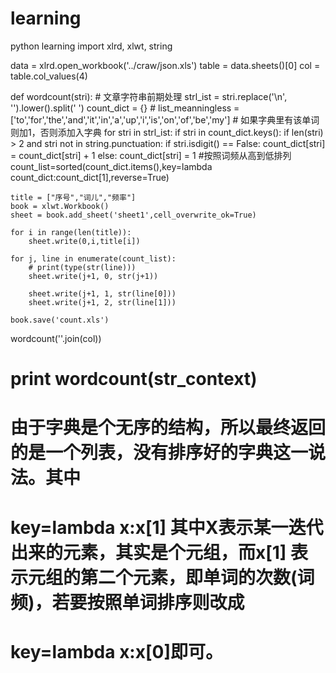# learning
python learning
import xlrd, xlwt, string

data = xlrd.open_workbook('../craw/json.xls')
table = data.sheets()[0]
col = table.col_values(4)

def wordcount(stri):
    # 文章字符串前期处理
    strl_ist = stri.replace('\n', '').lower().split(' ')
    count_dict = {}
    # list_meanningless = ['to','for','the','and','it','in','a','up','i','is','on','of','be','my']
    # 如果字典里有该单词则加1，否则添加入字典
    for stri in strl_ist:
        if stri in count_dict.keys():
            if len(stri) > 2 and stri not in string.punctuation:
                if stri.isdigit() == False:
                    count_dict[stri] = count_dict[stri] + 1
        else:
            count_dict[stri] = 1
    #按照词频从高到低排列
    count_list=sorted(count_dict.items(),key=lambda count_dict:count_dict[1],reverse=True)

    title = ["序号","词儿","频率"]
    book = xlwt.Workbook()
    sheet = book.add_sheet('sheet1',cell_overwrite_ok=True)

    for i in range(len(title)):
        sheet.write(0,i,title[i])

    for j, line in enumerate(count_list):
        # print(type(str(line)))
        sheet.write(j+1, 0, str(j+1))
        
        sheet.write(j+1, 1, str(line[0]))
        sheet.write(j+1, 2, str(line[1]))    
  
    book.save('count.xls')

wordcount(''.join(col))


# print wordcount(str_context)
# 由于字典是个无序的结构，所以最终返回的是一个列表，没有排序好的字典这一说法。其中
# key=lambda x:x[1] 其中X表示某一迭代出来的元素，其实是个元组，而x[1] 表示元组的第二个元素，即单词的次数(词频)，若要按照单词排序则改成
# key=lambda x:x[0]即可。
